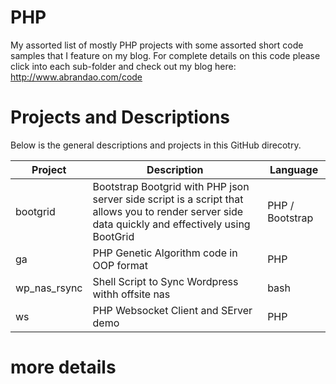 # PHP
My assorted list of mostly PHP projects with some assorted short code samples that I feature on my blog. For complete details on this code please click into each sub-folder and check out my blog here:  http://www.abrandao.com/code

# Projects and Descriptions

Below is the general descriptions and projects in this GitHub direcotry.

| Project        | Description           | Language   |
| ---  |-----------  |----- |
| bootgrid     | Bootstrap Bootgrid with PHP json server side script is a script that allows you to render server side data quickly and effectively using BootGrid | PHP / Bootstrap  |
| ga      | PHP Genetic Algorithm code in OOP format      |   PHP |
| wp_nas_rsync  | Shell Script to Sync Wordpress withh offsite nas     |   bash   |
| ws   | PHP Websocket Client and SErver demo     |   PHP   |

# more details
